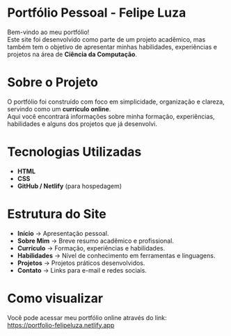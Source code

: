 # Portfólio Pessoal - Felipe Luza

Bem-vindo ao meu portfólio!  
Este site foi desenvolvido como parte de um projeto acadêmico, mas também tem o objetivo de apresentar minhas habilidades, experiências e projetos na área de **Ciência da Computação**.

# Sobre o Projeto
O portfólio foi construído com foco em simplicidade, organização e clareza, servindo como um **currículo online**.  
Aqui você encontrará informações sobre minha formação, experiências, habilidades e alguns dos projetos que já desenvolvi.

# Tecnologias Utilizadas
- **HTML**
- **CSS**
- **GitHub / Netlify** (para hospedagem)

# Estrutura do Site
- **Início** → Apresentação pessoal.  
- **Sobre Mim** → Breve resumo acadêmico e profissional.  
- **Currículo** → Formação, experiências e habilidades.  
- **Habilidades** → Nível de conhecimento em ferramentas e linguagens.  
- **Projetos** → Projetos práticos desenvolvidos.  
- **Contato** → Links para e-mail e redes sociais.  

# Como visualizar
Você pode acessar meu portfólio online através do link:  
https://portfolio-felipeluza.netlify.app

